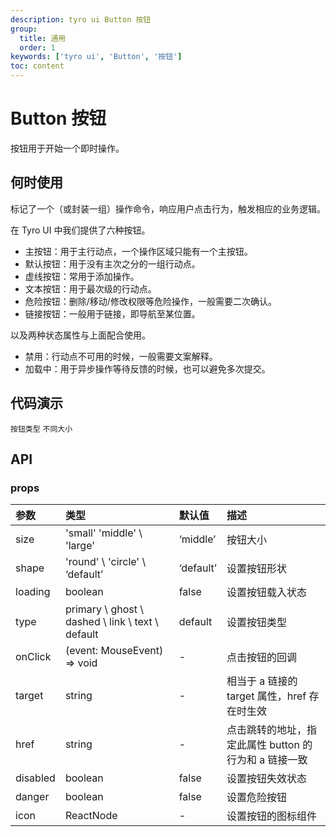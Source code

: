 ```yaml
---
description: tyro ui Button 按钮
group:
  title: 通用
  order: 1
keywords: ['tyro ui', 'Button', '按钮']
toc: content
---
```


# Button 按钮

按钮用于开始一个即时操作。

## 何时使用

标记了一个（或封装一组）操作命令，响应用户点击行为，触发相应的业务逻辑。

在 Tyro UI 中我们提供了六种按钮。

- 主按钮：用于主行动点，一个操作区域只能有一个主按钮。
- 默认按钮：用于没有主次之分的一组行动点。
- 虚线按钮：常用于添加操作。
- 文本按钮：用于最次级的行动点。
- 危险按钮：删除/移动/修改权限等危险操作，一般需要二次确认。
- 链接按钮：一般用于链接，即导航至某位置。

以及两种状态属性与上面配合使用。

- 禁用：行动点不可用的时候，一般需要文案解释。
- 加载中：用于异步操作等待反馈的时候，也可以避免多次提交。

## 代码演示

<code src="./demo/basic.tsx">按钮类型</code>
<code src="./demo/size.tsx">不同大小</code>

<!-- <code src="./demo/ShapeButton.tsx">不同形状</code> -->
<!-- <code src="./demo/DisableButton.tsx">禁用类型</code> -->
<!-- <code src="./demo/LoadingButton.tsx">loading</code> -->

## API

### props

| 参数     | 类型                                             | 默认值    | 描述                                                  |
| :------- | :----------------------------------------------- | :-------- | :---------------------------------------------------- |
| size     | 'small' \'middle' \ 'large'                      | ‘middle’  | 按钮大小                                              |
| shape    | 'round' \ 'circle' \ ‘default’                   | ‘default’ | 设置按钮形状                                          |
| loading  | boolean                                          | false     | 设置按钮载入状态                                      |
| type     | primary \ ghost \ dashed \ link \ text \ default | default   | 设置按钮类型                                          |
| onClick  | (event: MouseEvent) => void                      | -         | 点击按钮的回调                                        |
| target   | string                                           | -         | 相当于 a 链接的 target 属性，href 存在时生效          |
| href     | string                                           | -         | 点击跳转的地址，指定此属性 button 的行为和 a 链接一致 |
| disabled | boolean                                          | false     | 设置按钮失效状态                                      |
| danger   | boolean                                          | false     | 设置危险按钮                                          |
| icon     | ReactNode                                        | -         | 设置按钮的图标组件                                    |
